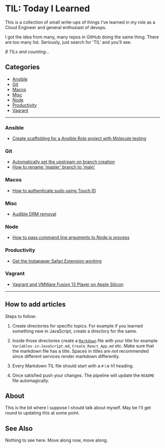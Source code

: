 # TIL: Today I Learned

This is a collection of small write-ups of things I've learned in my role as a Cloud Engineer and
general enthusiast of devops.

I got the idea from many, many repos in GitHub doing the same thing. There are too many list.
Seriously, just search for 'TIL' and you'll see.


_8 TILs and counting..._


## Categories


- [Ansible](#ansible)
- [Git](#git)
- [Macos](#macos)
- [Misc](#misc)
- [Node](#node)
- [Productivity](#productivity)
- [Vagrant](#vagrant)


---


### Ansible


- [Create scaffolding for a Ansible Role project with Molecule testing](./docs/ansible/create-scaffolding-for-ansible-role-project.md)


### Git


- [Automatically set the upstream on branch creation](./docs/git/automatically-set-upstream-branch.md)
- [How to rename 'master' branch to 'main'](./docs/git/how-to-rename-master-branch-to-main.md)


### Macos


- [How to authenticate sudo using Touch ID](./docs/macos/how-to-authenticate-sudo-using-touch-id.md)


### Misc


- [Audible DRM removal](./docs/misc/audible-drm-removal.md)


### Node


- [How to pass command line arguments to Node.js process](./docs/node/pass-command-line-agruments-to-node.md)


### Productivity


- [Get the Instapaper Safari Extension working](./docs/productivity/instapaper-safari-extension.md)


### Vagrant


- [Vagrant and VMWare Fusion 13 Player on Apple Silicon](./docs/vagrant/vagrant-and-vmware-fusion-13-player-on-apple-silicon.md)


---


## How to add articles

Steps to follow:

1. Create directories for specific topics. For example if you learned something new in JavaScript,
   create a directory for the same.

2. Inside those directories create a [`Markdown`](https://www.markdownguide.org/basic-syntax/)
	 file with your title for example `Variables-in-JavaScript.md`,
	 `Create_React_App.md` etc. Make sure that the markdown file has a title.
	 Spaces in titles are _not_ recommended since different services render
	 markdown differently.

3. Every Markdown TIL file should start with a `#` i.e h1 heading.

4. Once satisfied push your changes. The pipeline will update the `README` file automagically.


## About

This is the bit where I suppose I should talk about myself. May be I'll get round to updating this
at some point.

## See Also

Nothing to see here. Move along now, move along.
